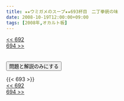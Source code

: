 ```yaml
---
title: ★★ウミガメのスープ★★693杯目　二丁拳銃の味
date: 2008-10-19T12:00:00+09:00
tags: [2008年,オカルト板]
---
```

<div class="th_left"><a href="../692"><< 692</a></div>
<div class="th_right"><a href="../694">694 >></a></div>
<br><br>
<script src="../../js/cupsoup.js"></script>
<form>
<input type="button" value="問題と解説のみにする" onClick="toggleCupsoup()">
</form>
{{< 693 >}}
<div class="th_left"><a href="../692"><< 692</a></div>
<div class="th_right"><a href="../694">694 >></a></div>